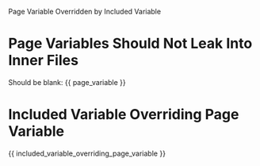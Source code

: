 <variable name="included_variable_overriding_page_variable">Page Variable Overridden by Included Variable</variable>

# Page Variables Should Not Leak Into Inner Files
Should be blank: {{ page_variable }}

# Included Variable Overriding Page Variable
{{ included_variable_overriding_page_variable }}
